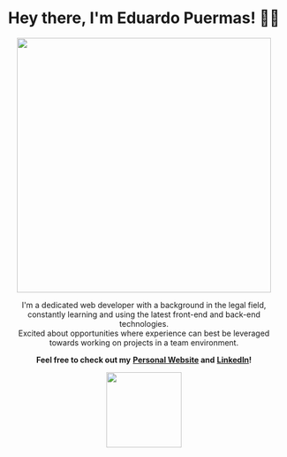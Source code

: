 [comment]: <> (Header)
<h1 align="center">
   Hey there, I'm Eduardo Puermas! 👋🏻
</h1>

[comment]: <> (Image)
<p align="center">
  <img width="460" src="https://lh3.googleusercontent.com/proxy/S9cqm6Ki-3b5XFZhuhgLQtGPS8OgyNrKrjcvhSfHisCqplLtGtZdzd-s33Io6zaY8R1F4OmDT1z091QuLCjXddQPqaGqnfDrfw">
</p>

[comment]: <> (Paragraph)
<p align="center">
  I'm a dedicated web developer with a background in the legal field, <br/> 
  constantly learning and using the latest front-end and back-end technologies. <br/>
  Excited about opportunities where experience can best be leveraged <br/>
  towards working on projects in a team environment. 
</p>

[comment]: <> (Contact-me links)
<p align="center">
  <b>Feel free to check out my</b> 
  <b> <a href="https://www.eduardopuermas.com/" target="_blank" rel="noopener noreferrer">Personal Website</a> </b> 
  <b>and</b>  
  <b> <a href="https://www.linkedin.com/in/epuermas/" target="_blank" rel="noopener noreferrer">LinkedIn</a></b><b>!</b> 
 </b> 
 </b> 
 
 [comment]: <> (Logo/Footer)
 <p align="center">
   <a href="https://www.eduardopuermas.com/" target="_blank" rel="noopener noreferrer">
  <img width="136" src="https://i.imgur.com/uZlJ0ZH.png">
   </a>
</p>




